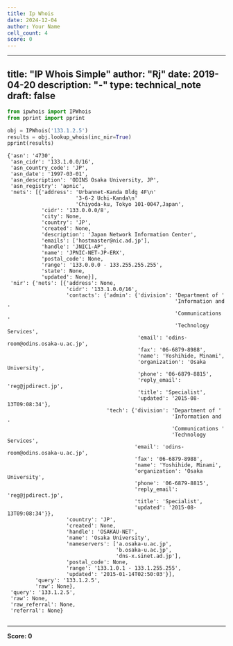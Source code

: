 ```yaml
---
title: Ip Whois
date: 2024-12-04
author: Your Name
cell_count: 4
score: 0
---
```


---
title: "IP Whois Simple"
author: "Rj"
date: 2019-04-20
description: "-"
type: technical_note
draft: false
---

```python
from ipwhois import IPWhois
from pprint import pprint
```


```python
obj = IPWhois('133.1.2.5')
results = obj.lookup_whois(inc_nir=True)
pprint(results)
```

    {'asn': '4730',
     'asn_cidr': '133.1.0.0/16',
     'asn_country_code': 'JP',
     'asn_date': '1997-03-01',
     'asn_description': 'ODINS Osaka University, JP',
     'asn_registry': 'apnic',
     'nets': [{'address': 'Urbannet-Kanda Bldg 4F\n'
                          '3-6-2 Uchi-Kanda\n'
                          'Chiyoda-ku, Tokyo 101-0047,Japan',
               'cidr': '133.0.0.0/8',
               'city': None,
               'country': 'JP',
               'created': None,
               'description': 'Japan Network Information Center',
               'emails': ['hostmaster@nic.ad.jp'],
               'handle': 'JNIC1-AP',
               'name': 'JPNIC-NET-JP-ERX',
               'postal_code': None,
               'range': '133.0.0.0 - 133.255.255.255',
               'state': None,
               'updated': None}],
     'nir': {'nets': [{'address': None,
                       'cidr': '133.1.0.0/16',
                       'contacts': {'admin': {'division': 'Department of '
                                                          'Information and '
                                                          'Communications '
                                                          'Technology Services',
                                              'email': 'odins-room@odins.osaka-u.ac.jp',
                                              'fax': '06-6879-8988',
                                              'name': 'Yoshihide, Minami',
                                              'organization': 'Osaka University',
                                              'phone': '06-6879-8815',
                                              'reply_email': 'reg@jpdirect.jp',
                                              'title': 'Specialist',
                                              'updated': '2015-08-13T09:08:34'},
                                    'tech': {'division': 'Department of '
                                                         'Information and '
                                                         'Communications '
                                                         'Technology Services',
                                             'email': 'odins-room@odins.osaka-u.ac.jp',
                                             'fax': '06-6879-8988',
                                             'name': 'Yoshihide, Minami',
                                             'organization': 'Osaka University',
                                             'phone': '06-6879-8815',
                                             'reply_email': 'reg@jpdirect.jp',
                                             'title': 'Specialist',
                                             'updated': '2015-08-13T09:08:34'}},
                       'country': 'JP',
                       'created': None,
                       'handle': 'OSAKAU-NET',
                       'name': 'Osaka University',
                       'nameservers': ['a.osaka-u.ac.jp',
                                       'b.osaka-u.ac.jp',
                                       'dns-x.sinet.ad.jp'],
                       'postal_code': None,
                       'range': '133.1.0.1 - 133.1.255.255',
                       'updated': '2015-01-14T02:50:03'}],
             'query': '133.1.2.5',
             'raw': None},
     'query': '133.1.2.5',
     'raw': None,
     'raw_referral': None,
     'referral': None}



```python

```


---
**Score: 0**